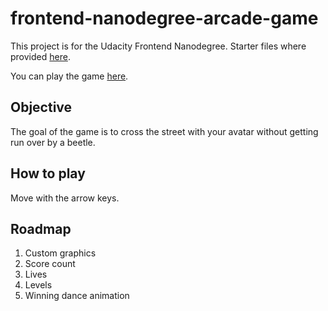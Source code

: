 frontend-nanodegree-arcade-game
===============================

This project is for the Udacity Frontend Nanodegree. Starter files where provided [here](https://github.com/udacity/frontend-nanodegree-arcade-game).

You can play the game [here](https://vier31.github.io/arcade-game/).

Objective
---------
The goal of the game is to cross the street with your avatar without getting run over by a beetle.

How to play
-----------

Move with the arrow keys.

Roadmap
-------

1. Custom graphics
2. Score count
3. Lives
4. Levels
5. Winning dance animation
